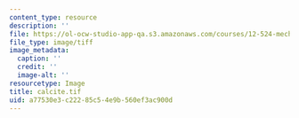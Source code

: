 ```yaml
---
content_type: resource
description: ''
file: https://ol-ocw-studio-app-qa.s3.amazonaws.com/courses/12-524-mechanical-properties-of-rocks-fall-2005/a77530e3c22285c54e9b560ef3ac900d_calcite.tif
file_type: image/tiff
image_metadata:
  caption: ''
  credit: ''
  image-alt: ''
resourcetype: Image
title: calcite.tif
uid: a77530e3-c222-85c5-4e9b-560ef3ac900d
---
```


